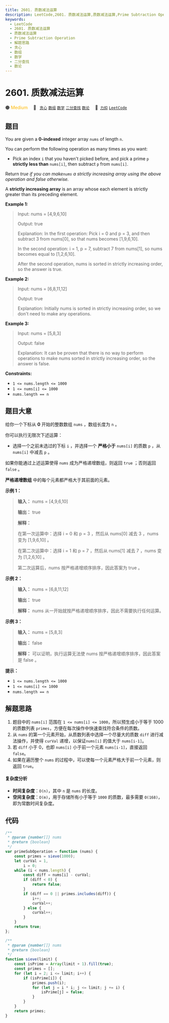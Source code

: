 ```yaml
---
title: 2601. 质数减法运算
description: LeetCode,2601. 质数减法运算,质数减法运算,Prime Subtraction Operation,解题思路,贪心,数组,数学,二分查找,数论
keywords:
  - LeetCode
  - 2601. 质数减法运算
  - 质数减法运算
  - Prime Subtraction Operation
  - 解题思路
  - 贪心
  - 数组
  - 数学
  - 二分查找
  - 数论
---
```


# 2601. 质数减法运算

🟠 <font color=#ffb800>Medium</font>&emsp; 🔖&ensp; [`贪心`](/tag/greedy.md) [`数组`](/tag/array.md) [`数学`](/tag/math.md) [`二分查找`](/tag/binary-search.md) [`数论`](/tag/number-theory.md)&emsp; 🔗&ensp;[`力扣`](https://leetcode.cn/problems/prime-subtraction-operation) [`LeetCode`](https://leetcode.com/problems/prime-subtraction-operation)

## 题目

You are given a **0-indexed** integer array `nums` of length `n`.

You can perform the following operation as many times as you want:

- Pick an index `i` that you haven't picked before, and pick a prime `p` **strictly less than** `nums[i]`, then subtract `p` from `nums[i]`.

Return _true if you can make`nums` a strictly increasing array using the above
operation and false otherwise._

A **strictly increasing array** is an array whose each element is strictly
greater than its preceding element.

**Example 1:**

> Input: nums = [4,9,6,10]
>
> Output: true
>
> Explanation: In the first operation: Pick i = 0 and p = 3, and then subtract 3 from nums[0], so that nums becomes [1,9,6,10].
>
> In the second operation: i = 1, p = 7, subtract 7 from nums[1], so nums becomes equal to [1,2,6,10].
>
> After the second operation, nums is sorted in strictly increasing order, so the answer is true.

**Example 2:**

> Input: nums = [6,8,11,12]
>
> Output: true
>
> Explanation: Initially nums is sorted in strictly increasing order, so we don't need to make any operations.

**Example 3:**

> Input: nums = [5,8,3]
>
> Output: false
>
> Explanation: It can be proven that there is no way to perform operations to make nums sorted in strictly increasing order, so the answer is false.

**Constraints:**

- `1 <= nums.length <= 1000`
- `1 <= nums[i] <= 1000`
- `nums.length == n`

## 题目大意

给你一个下标从 **0** 开始的整数数组 `nums` ，数组长度为 `n` 。

你可以执行无限次下述运算：

- 选择一个之前未选过的下标 `i` ，并选择一个 **严格小于** `nums[i]` 的质数 `p` ，从 `nums[i]` 中减去 `p` 。

如果你能通过上述运算使得 `nums` 成为严格递增数组，则返回 `true` ；否则返回 `false` 。

**严格递增数组** 中的每个元素都严格大于其前面的元素。

**示例 1：**

> **输入：** nums = [4,9,6,10]
>
> **输出：** true
>
> **解释：**
>
> 在第一次运算中：选择 i = 0 和 p = 3 ，然后从 nums[0] 减去 3 ，nums 变为 [1,9,6,10] 。
>
> 在第二次运算中：选择 i = 1 和 p = 7 ，然后从 nums[1] 减去 7 ，nums 变为 [1,2,6,10] 。
>
> 第二次运算后，nums 按严格递增顺序排序，因此答案为 true 。

**示例 2：**

> **输入：** nums = [6,8,11,12]
>
> **输出：** true
>
> **解释：** nums 从一开始就按严格递增顺序排序，因此不需要执行任何运算。

**示例 3：**

> **输入：** nums = [5,8,3]
>
> **输出：** false
>
> **解释：** 可以证明，执行运算无法使 nums 按严格递增顺序排序，因此答案是 false 。

**提示：**

- `1 <= nums.length <= 1000`
- `1 <= nums[i] <= 1000`
- `nums.length == n`

## 解题思路

1. 题目中的 `nums[i]` 范围在 `1 <= nums[i] <= 1000`，所以预生成小于等于 1000 的质数列表 `primes`，方便在每次操作中快速查找符合条件的质数。
2. 从 `nums` 的第一个元素开始，从质数列表中选择一个尽量大的质数 `diff` 进行减法操作，并使得 `curVal` 递增，以保证`nums[i]` 的值大于 `nums[i-1]`。
3. 若 `diff` 小于 0，也即 `nums[i]` 小于前一个元素 `nums[i-1]`，直接返回 `false`。
4. 如果在遍历整个 `nums` 的过程中，可以使每一个元素严格大于前一个元素，则返回 `true`。

#### 复杂度分析

- **时间复杂度**：`O(n)`，其中 `n` 是 `nums` 的长度。
- **空间复杂度**：`O(m)`，用于存储所有小于等于 `1000` 的质数，最多需要 `O(168)`，即为常数时间复杂度。

## 代码

```javascript
/**
 * @param {number[]} nums
 * @return {boolean}
 */
var primeSubOperation = function (nums) {
	const primes = sieve(1000);
	let curVal = 1,
		i = 0;
	while (i < nums.length) {
		const diff = nums[i] - curVal;
		if (diff < 0) {
			return false;
		}
		if (diff == 0 || primes.includes(diff)) {
			i++;
			curVal++;
		} else {
			curVal++;
		}
	}
	return true;
};

/**
 * @param {number[]} nums
 * @return {boolean}
 */
function sieve(limit) {
	const isPrime = Array(limit + 1).fill(true);
	const primes = [];
	for (let i = 2; i <= limit; i++) {
		if (isPrime[i]) {
			primes.push(i);
			for (let j = i * i; j <= limit; j += i) {
				isPrime[j] = false;
			}
		}
	}
	return primes;
}
```
